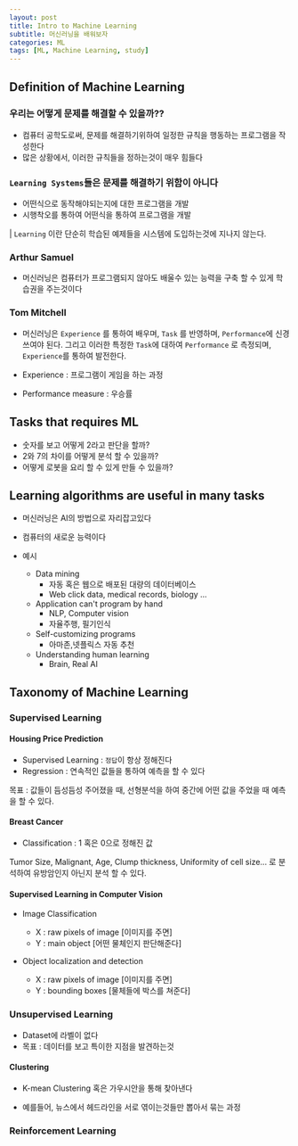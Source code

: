 ```yaml
---
layout: post
title: Intro to Machine Learning
subtitle: 머신러닝을 배워보자
categories: ML
tags: [ML, Machine Learning, study]
---
```


## Definition of Machine Learning

### 우리는 어떻게 문제를 해결할 수 있을까??

- 컴퓨터 공학도로써, 문제를 해결하기위하여 일정한 규칙을 행동하는 프로그램을 작성한다
- 많은 상황에서, 이러한 규칙들을 정하는것이 매우 힘들다

### `Learning Systems`들은 문제를 해결하기 위함이 아니다

- 어떤식으로 동작해야되는지에 대한 프로그램을 개발
- 시행착오를 통하여 어떤식을 통하여 프로그램을 개발

| `Learning` 이란 단순히 학습된 예제들을 시스템에 도입하는것에 지나지 않는다.

### Arthur Samuel

- 머신러닝은 컴퓨터가 프로그램되지 않아도 배울수 있는 능력을 구축 할 수 있게 학습권을 주는것이다

### Tom Mitchell

- 머신러닝은 `Experience` 를 통하여 배우며, `Task` 를 반영하며, `Performance`에 신경쓰여야 된다. 그리고 이러한 특정한 `Task`에 대하여 `Performance` 로 측정되며, `Experience`를 통하여 발전한다.

- Experience : 프로그램이 게임을 하는 과정
- Performance measure : 우승률

## Tasks that requires ML

- 숫자를 보고 어떻게 2라고 판단을 할까?
- 2와 7의 차이를 어떻게 분석 할 수 있을까?
- 어떻게 로봇을 요리 할 수 있게 만들 수 있을까?

## Learning algorithms are useful in many tasks

- 머신러닝은 AI의 방법으로 자리잡고있다

- 컴퓨터의 새로운 능력이다

- 예시
  - Data mining
    - 자동 혹은 웹으로 배포된 대량의 데이터베이스
    - Web click data, medical records, biology ...
  - Application can't program by hand
    - NLP, Computer vision
    - 자율주행, 필기인식
  - Self-customizing programs
    - 아마존,넷플릭스 자동 추천
  - Understanding human learning
    - Brain, Real AI

## Taxonomy of Machine Learning

### Supervised Learning

#### Housing Price Prediction

- Supervised Learning : `정답`이 항상 정해진다
- Regression : 연속적인 값들을 통하여 예측을 할 수 있다

목표 : 값들이 듬성듬성 주어졌을 때, 선형분석을 하여 중간에 어떤 값을 주었을 때 예측을 할 수 있다.

#### Breast Cancer

- Classification : 1 혹은 0으로 정해진 값

Tumor Size, Malignant, Age, Clump thickness, Uniformity of cell size... 로 분석하여 유방암인지 아닌지 분석 할 수 있다.

#### Supervised Learning in Computer Vision

- Image Classification

  - X : raw pixels of image [이미지를 주면]
  - Y : main object [어떤 물체인지 판단해준다]

- Object localization and detection
  - X : raw pixels of image [이미지를 주면]
  - Y : bounding boxes [물체들에 박스를 쳐준다]

### Unsupervised Learning

- Dataset에 라벨이 없다
- 목표 : 데이터를 보고 특이한 지점을 발견하는것

#### Clustering

- K-mean Clustering 혹은 가우시안을 통해 찾아낸다

- 예를들어, 뉴스에서 헤드라인을 서로 엮이는것들만 뽑아서 묶는 과정

### Reinforcement Learning
